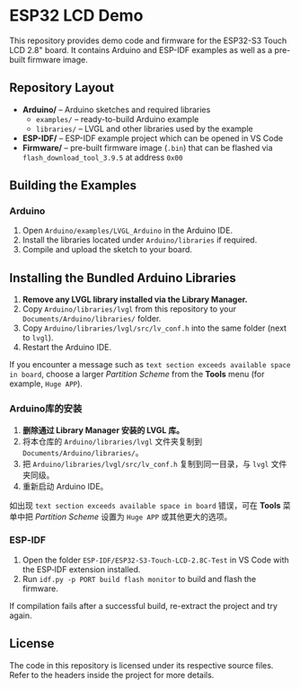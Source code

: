 # ESP32 LCD Demo

This repository provides demo code and firmware for the ESP32-S3 Touch LCD 2.8" board. It contains Arduino and ESP-IDF examples as well as a pre-built firmware image.

## Repository Layout

- **Arduino/** – Arduino sketches and required libraries
  - `examples/` – ready-to-build Arduino example
  - `libraries/` – LVGL and other libraries used by the example
- **ESP-IDF/** – ESP-IDF example project which can be opened in VS Code
- **Firmware/** – pre-built firmware image (`.bin`) that can be flashed via `flash_download_tool_3.9.5` at address `0x00`

## Building the Examples

### Arduino
1. Open `Arduino/examples/LVGL_Arduino` in the Arduino IDE.
2. Install the libraries located under `Arduino/libraries` if required.
3. Compile and upload the sketch to your board.

## Installing the Bundled Arduino Libraries

1. **Remove any LVGL library installed via the Library Manager.**
2. Copy `Arduino/libraries/lvgl` from this repository to your `Documents/Arduino/libraries/` folder.
3. Copy `Arduino/libraries/lvgl/src/lv_conf.h` into the same folder (next to `lvgl`).
4. Restart the Arduino IDE.

If you encounter a message such as `text section exceeds available space in board`, choose a larger *Partition Scheme* from the **Tools** menu (for example, `Huge APP`).

### Arduino库的安装

1. **删除通过 Library Manager 安装的 LVGL 库。**
2. 将本仓库的 `Arduino/libraries/lvgl` 文件夹复制到 `Documents/Arduino/libraries/`。
3. 把 `Arduino/libraries/lvgl/src/lv_conf.h` 复制到同一目录，与 `lvgl` 文件夹同级。
4. 重新启动 Arduino IDE。

如出现 `text section exceeds available space in board` 错误，可在 **Tools** 菜单中把 *Partition Scheme* 设置为 `Huge APP` 或其他更大的选项。


### ESP‑IDF
1. Open the folder `ESP-IDF/ESP32-S3-Touch-LCD-2.8C-Test` in VS Code with the ESP‑IDF extension installed.
2. Run `idf.py -p PORT build flash monitor` to build and flash the firmware.

If compilation fails after a successful build, re-extract the project and try again.

## License

The code in this repository is licensed under its respective source files. Refer to the headers inside the project for more details.
